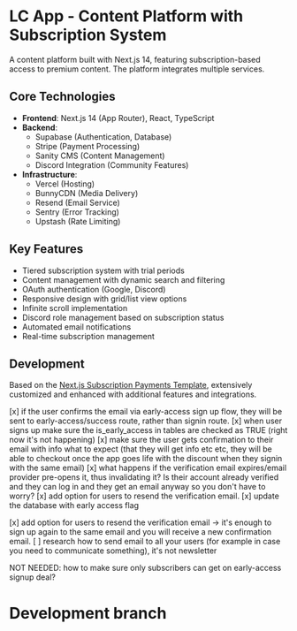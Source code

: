 # LC App - Content Platform with Subscription System

A content platform built with Next.js 14, featuring subscription-based access to premium content. The platform integrates multiple services.

## Core Technologies

- **Frontend**: Next.js 14 (App Router), React, TypeScript
- **Backend**:
  - Supabase (Authentication, Database)
  - Stripe (Payment Processing)
  - Sanity CMS (Content Management)
  - Discord Integration (Community Features)
- **Infrastructure**:
  - Vercel (Hosting)
  - BunnyCDN (Media Delivery)
  - Resend (Email Service)
  - Sentry (Error Tracking)
  - Upstash (Rate Limiting)

## Key Features

- Tiered subscription system with trial periods
- Content management with dynamic search and filtering
- OAuth authentication (Google, Discord)
- Responsive design with grid/list view options
- Infinite scroll implementation
- Discord role management based on subscription status
- Automated email notifications
- Real-time subscription management

## Development

Based on the [Next.js Subscription Payments Template](https://github.com/vercel/nextjs-subscription-payments), extensively customized and enhanced with additional features and integrations.

<!-- TODO -->

<!-- early access -->

[x] if the user confirms the email via early-access sign up flow, they will be sent to early-access/success route, rather than signin route.
[x] when user signs up make sure the is_early_access in tables are checked as TRUE (right now it's not happening)
[x] make sure the user gets confirmation to their email with info what to expect (that they will get info etc etc, they will be able to checkout once the app goes life with the discount when they signin with the same email)
[x] what happens if the verification email expires/email provider pre-opens it, thus invalidating it? Is their account already verified and they can log in and they get an email anyway so you don't have to worry?
[x] add option for users to resend the verification email.
[x] update the database with early access flag

[x] add option for users to resend the verification email -> it's enough to sign up again to the same email and you will receive a new confirmation email.
[ ] research how to send email to all your users (for example in case you need to communicate something), it's not newsletter

NOT NEEDED:
how to make sure only subscribers can get on early-access signup deal?

<!--  -->
# Development branch

